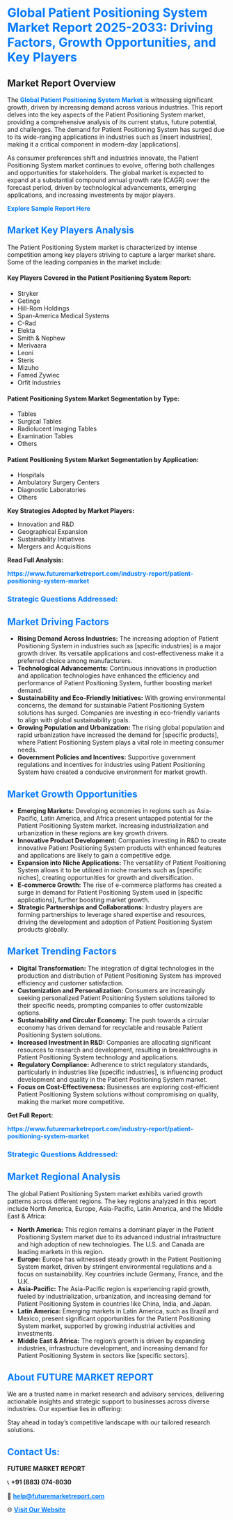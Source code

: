 <h1 style="color: #007BFF;">Global Patient Positioning System Market Report 2025-2033: Driving Factors, Growth Opportunities, and Key Players</h1>

<section id="overview">
<h2>Market Report Overview</h2>
<p>The <a href="https://www.futuremarketreport.com/industry-report/patient-positioning-system-market" style="color: #007BFF; text-decoration: none;"><strong>Global Patient Positioning System Market</strong></a> is witnessing significant growth, driven by increasing demand across various industries. This report delves into the key aspects of the Patient Positioning System market, providing a comprehensive analysis of its current status, future potential, and challenges. The demand for Patient Positioning System has surged due to its wide-ranging applications in industries such as [insert industries], making it a critical component in modern-day [applications].</p>
<p>As consumer preferences shift and industries innovate, the Patient Positioning System market continues to evolve, offering both challenges and opportunities for stakeholders. The global market is expected to expand at a substantial compound annual growth rate (CAGR) over the forecast period, driven by technological advancements, emerging applications, and increasing investments by major players.</p>
</section>

<section id="overview">
<p><a href="https://www.futuremarketreport.com/request-sample/reportId=108028" style="color: #007BFF; text-decoration: none;"><strong>Explore Sample Report Here</strong></a></p>
</section>

<section id="key-players">
<h2 style="color: #007BFF;">Market Key Players Analysis</h2>
<p>The Patient Positioning System market is characterized by intense competition among key players striving to capture a larger market share. Some of the leading companies in the market include:</p>
<h4>Key Players Covered in the Patient Positioning System Report:</h4>
<ul><li>Stryker</li><li>Getinge</li><li>Hill-Rom Holdings</li><li>Span-America Medical Systems</li><li>C-Rad</li><li>Elekta</li><li>Smith &amp; Nephew</li><li>Merivaara</li><li>Leoni</li><li>Steris</li><li>Mizuho</li><li>Famed Zywiec</li><li>Orfit Industries</li></ul>
<h4>Patient Positioning System Market Segmentation by Type:</h4>
<ul><li>Tables</li><li>Surgical Tables</li><li>Radiolucent Imaging Tables</li><li>Examination Tables</li><li>Others</li></ul>

<h4>Patient Positioning System Market Segmentation by Application:</h4>
<ul><li>Hospitals</li><li>Ambulatory Surgery Centers</li><li>Diagnostic Laboratories</li><li>Others</li></ul>
<p><strong>Key Strategies Adopted by Market Players:</strong></p>
<ul>
<li>Innovation and R&D</li>
<li>Geographical Expansion</li>
<li>Sustainability Initiatives</li>
<li>Mergers and Acquisitions</li>
</ul>
</section>

<section>
<p><strong>Read Full Analysis: </strong></p><a href="https://www.futuremarketreport.com/industry-report/patient-positioning-system-market" style="color: #007BFF; text-decoration: none;"><strong>https://www.futuremarketreport.com/industry-report/patient-positioning-system-market</strong></a>
<h3 style="color: #007BFF;">Strategic Questions Addressed:</h3>
</section>

<section id="driving-factors">
<h2 style="color: #007BFF;">Market Driving Factors</h2>
<ul>
<li><strong>Rising Demand Across Industries:</strong> The increasing adoption of Patient Positioning System in industries such as [specific industries] is a major growth driver. Its versatile applications and cost-effectiveness make it a preferred choice among manufacturers.</li>
<li><strong>Technological Advancements:</strong> Continuous innovations in production and application technologies have enhanced the efficiency and performance of Patient Positioning System, further boosting market demand.</li>
<li><strong>Sustainability and Eco-Friendly Initiatives:</strong> With growing environmental concerns, the demand for sustainable Patient Positioning System solutions has surged. Companies are investing in eco-friendly variants to align with global sustainability goals.</li>
<li><strong>Growing Population and Urbanization:</strong> The rising global population and rapid urbanization have increased the demand for [specific products], where Patient Positioning System plays a vital role in meeting consumer needs.</li>
<li><strong>Government Policies and Incentives:</strong> Supportive government regulations and incentives for industries using Patient Positioning System have created a conducive environment for market growth.</li>
</ul>
</section>

<section id="growth-opportunities">
<h2 style="color: #007BFF;">Market Growth Opportunities</h2>
<ul>
<li><strong>Emerging Markets:</strong> Developing economies in regions such as Asia-Pacific, Latin America, and Africa present untapped potential for the Patient Positioning System market. Increasing industrialization and urbanization in these regions are key growth drivers.</li>
<li><strong>Innovative Product Development:</strong> Companies investing in R&D to create innovative Patient Positioning System products with enhanced features and applications are likely to gain a competitive edge.</li>
<li><strong>Expansion into Niche Applications:</strong> The versatility of Patient Positioning System allows it to be utilized in niche markets such as [specific niches], creating opportunities for growth and diversification.</li>
<li><strong>E-commerce Growth:</strong> The rise of e-commerce platforms has created a surge in demand for Patient Positioning System used in [specific applications], further boosting market growth.</li>
<li><strong>Strategic Partnerships and Collaborations:</strong> Industry players are forming partnerships to leverage shared expertise and resources, driving the development and adoption of Patient Positioning System products globally.</li>
</ul>
</section>

<section id="trending-factors">
<h2 style="color: #007BFF;">Market Trending Factors</h2>
<ul>
<li><strong>Digital Transformation:</strong> The integration of digital technologies in the production and distribution of Patient Positioning System has improved efficiency and customer satisfaction.</li>
<li><strong>Customization and Personalization:</strong> Consumers are increasingly seeking personalized Patient Positioning System solutions tailored to their specific needs, prompting companies to offer customizable options.</li>
<li><strong>Sustainability and Circular Economy:</strong> The push towards a circular economy has driven demand for recyclable and reusable Patient Positioning System solutions.</li>
<li><strong>Increased Investment in R&D:</strong> Companies are allocating significant resources to research and development, resulting in breakthroughs in Patient Positioning System technology and applications.</li>
<li><strong>Regulatory Compliance:</strong> Adherence to strict regulatory standards, particularly in industries like [specific industries], is influencing product development and quality in the Patient Positioning System market.</li>
<li><strong>Focus on Cost-Effectiveness:</strong> Businesses are exploring cost-efficient Patient Positioning System solutions without compromising on quality, making the market more competitive.</li>
</ul>
</section>

<section>
<p><strong>Get Full Report: </strong></p><a href="https://www.futuremarketreport.com/industry-report/patient-positioning-system-market" style="color: #007BFF; text-decoration: none;"><strong>https://www.futuremarketreport.com/industry-report/patient-positioning-system-market</strong></a>
<h3 style="color: #007BFF;">Strategic Questions Addressed:</h3>
</section>


<section id="regional-analysis">
<h2 style="color: #007BFF;">Market Regional Analysis</h2>
<p>The global Patient Positioning System market exhibits varied growth patterns across different regions. The key regions analyzed in this report include North America, Europe, Asia-Pacific, Latin America, and the Middle East & Africa:</p>
<ul>
<li><strong>North America:</strong> This region remains a dominant player in the Patient Positioning System market due to its advanced industrial infrastructure and high adoption of new technologies. The U.S. and Canada are leading markets in this region.</li>
<li><strong>Europe:</strong> Europe has witnessed steady growth in the Patient Positioning System market, driven by stringent environmental regulations and a focus on sustainability. Key countries include Germany, France, and the U.K.</li>
<li><strong>Asia-Pacific:</strong> The Asia-Pacific region is experiencing rapid growth, fueled by industrialization, urbanization, and increasing demand for Patient Positioning System in countries like China, India, and Japan.</li>
<li><strong>Latin America:</strong> Emerging markets in Latin America, such as Brazil and Mexico, present significant opportunities for the Patient Positioning System market, supported by growing industrial activities and investments.</li>
<li><strong>Middle East & Africa:</strong> The region’s growth is driven by expanding industries, infrastructure development, and increasing demand for Patient Positioning System in sectors like [specific sectors].</li>
</ul>
</section>

<footer>
<h2 style="color: #007BFF;">About FUTURE MARKET REPORT</h2>
<p>We are a trusted name in market research and advisory services, delivering actionable insights and strategic support to businesses across diverse industries. Our expertise lies in offering:</p>

<p>Stay ahead in today’s competitive landscape with our tailored research solutions.</p>

<h2 style="color: #007BFF;">Contact Us:</h2>
<p><strong>FUTURE MARKET REPORT</strong></p>
<p>📞 <strong>+91 (883) 074-8030</strong></p>
<p>📧 <strong><a href="mailto:help@futuremarketreport.com" style="color: #007BFF;">help@futuremarketreport.com</a></strong></p>
<p>🌐 <strong><a href="https://www.futuremarketreport.com/" style="color: #007BFF;">Visit Our Website</a></strong></p>
</footer>